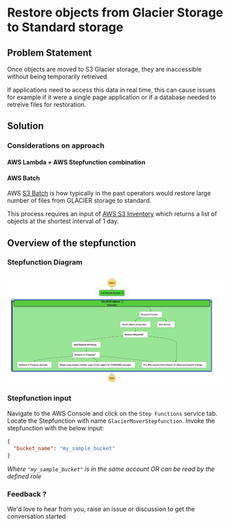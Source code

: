 # Restore objects from Glacier Storage to Standard storage

## Problem Statement

Once objects are moved to S3 Glacier storage, they are inaccessible without being temporarily retreived. 

If applications need to access this data in real time, this can cause issues for example if it were a single page application or if a database needed to retreive files for restoration.


## Solution

### Considerations on approach

#### AWS Lambda + AWS Stepfunction combination

#### AWS Batch
AWS [S3 Batch](https://docs.aws.amazon.com/AmazonS3/latest/userguide/batch-ops.html) is how typically in the past operators would restore large number of files from GLACIER storage to standard.

This process requires an input of [AWS S3 Inventory](https://docs.aws.amazon.com/AmazonS3/latest/userguide/storage-inventory.html#:~:text=output%20files%20that%20list%20your%20objects%20and%20their%20corresponding%20metadata%20on%20a%20daily%20or%20weekly%20basis%20for%20an%20S3%20bucket) which returns a list of objects at the shortest interval of 1 day.

## Overview of the stepfunction

### Stepfunction Diagram
![](resources/stepfunction_overview.png)

### Stepfunction input

Navigate to the AWS Console and click on the `Step Functions` service tab.
Locate the Stepfunction with name `GlacierMoverStepfunction`.
Invoke the stepfunction with the below input:

~~~json
{
  "bucket_name": "my_sample_bucket"
}
~~~
*Where `"my_sample_bucket"` is in the same account OR can be read by the defined role*



### Feedback ?

We'd love to hear from you, raise an issue or discussion to get the conversation started
